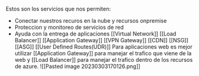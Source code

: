 Estos son los servicios que nos permiten:
- Conectar nuestros recuros en la nube y recursos onpremise
- Proteccion y monitoreo de servicios de red
- Ayuda con la entrega de aplicaciones
[[Virtual Network]]
[[Load Balancer]]
[[Application Gateway]]
[[VPN Gateway]]
[[CDN]]
[[NSG]]
[[ASG]]
[[User Defined Routes(UDR)]]
Para aplicaciones web es mejor utilizar [[Application Gateway]] para manejar el trafico que viene de la web y [[Load Balancer]] para manejar el trafico dentro de los recursos de azure.
![[Pasted image 20230303170126.png]]
